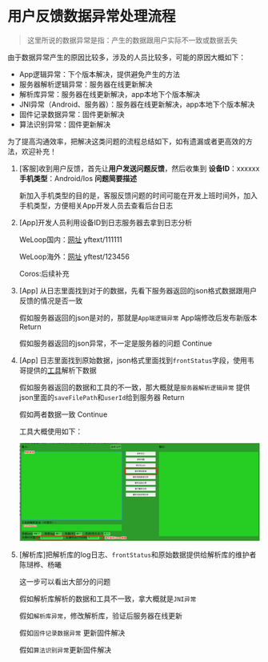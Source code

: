 # 用户反馈数据异常处理流程

> 这里所说的数据异常是指：产生的数据跟用户实际不一致或数据丢失

由于数据异常产生的原因比较多，涉及的人员比较多，可能的原因大概如下：

- App逻辑异常：下个版本解决，提供避免产生的方法
- 服务器解析逻辑异常：服务器在线更新解决
- 解析库异常：服务器在线更新解决，app本地下个版本解决
- JNI异常（Android、服务器）：服务器在线更新解决，app本地下个版本解决
- 固件记录数据异常：固件更新解决
- 算法识别异常：固件更新解决

为了提高沟通效率，把解决这类问题的流程总结如下，如有遗漏或者更高效的方法，欢迎补充！

1. [客服]收到用户反馈，首先让**用户发送问题反馈**，然后收集到 **设备ID**：xxxxxx **手机类型**：Android/Ios **问题简要描述** 

   新加入手机类型的目的是，客服反馈问题的时间可能在开发上班时间外，加入手机类型，方便相关App开发人员去查看后台日志

2. [App]开发人员利用设备ID到日志服务器去拿到日志分析

   WeLoop国内：[网址](http://115.29.99.125:8080/weloopInterface/Weblogin.jsp) yftext/111111

   WeLoop海外：[网址](http://52.74.201.130:8080/weloopInterface/Weblogin.jsp ) yftest/123456

   Coros:后续补充

3. [App] 从日志里面找到对于的数据，先看下服务器返回的json格式数据跟用户反馈的情况是否一致

   假如服务器返回的json是对的，那就是`App端逻辑异常` App端修改后发布新版本 Return

   假如服务器返回的json异常，不一定是服务器的问题 Continue

4. [App] 日志里面找到原始数据，json格式里面找到`frontStatus`字段，使用韦哥提供的[工具](http://121.42.30.231/json)解析下数据

   假如服务器返回的数据和工具的不一致，那大概就是`服务器解析逻辑异常` 提供json里面的`saveFilePath`和`userId`给到服务器 Return

   假如两者数据一致 Continue

   工具大概使用如下：

   ![image](https://raw.githubusercontent.com/weloopdev/yfimg/yangxi/tapd/1490416101057.png)

5. [解析库]把解析库的log日志、`frontStatus`和原始数据提供给解析库的维护者 陈琎桦、杨曦

   这一步可以看出大部分的问题

   假如解析库解析的数据和工具不一致，拿大概就是`JNI异常` 

   假如`解析库异常`，修改解析库，验证后服务器在线更新

   假如`固件记录数据异常` 更新固件解决

   假如`算法识别异常`更新固件解决